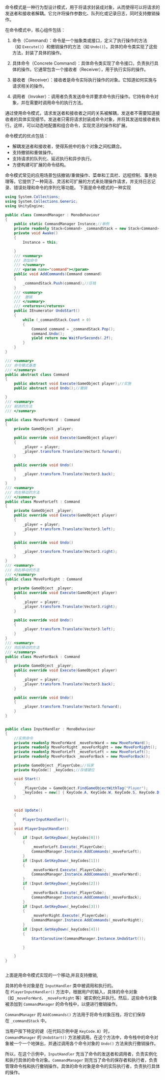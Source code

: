 命令模式是一种行为型设计模式，用于将请求封装成对象，从而使得可以将请求的发送者和接收者解耦。它允许将操作参数化、队列化或记录日志，同时支持撤销操作。

在命令模式中，核心组件包括：

1. 命令（Command）：命令是一个抽象类或接口，定义了执行操作的方法（如 `Execute()`）和撤销操作的方法（如 `Undo()`）。具体的命令类实现了这些方法，封装了具体的操作。
    
2. 具体命令（Concrete Command）：具体命令类实现了命令接口，负责执行具体的操作。它通常包含一个接收者（Receiver），用于执行实际的操作。
    
3. 接收者（Receiver）：接收者是命令实际执行操作的对象。它知道如何实施与请求相关的操作。
    
4. 调用者（Invoker）：调用者负责发送命令并要求命令执行操作。它持有命令对象，并在需要时调用命令的执行方法。
    

通过使用命令模式，请求发送者和接收者之间的关系被解耦，发送者不需要知道接收者的具体实现细节。发送者只需将请求封装成命令对象，并将其发送给接收者执行。这样，可以动态地配置和组合命令，实现灵活的操作和扩展。

命令模式的优点包括：

- 解耦发送者和接收者，使得系统中的各个对象之间松耦合。
- 支持撤销和重做操作。
- 支持请求的队列化、延迟执行和异步执行。
- 方便构建可扩展的命令结构。

命令模式常见的应用场景包括撤销/重做操作、菜单和工具栏、远程控制、事务处理等。它提供了一种简洁、灵活和可扩展的方式来处理操作请求，并支持日志记录、错误处理和命令的序列化等功能。
下面是命令模式的一种实现
```c#
using System.Collections;
using System.Collections.Generic;
using UnityEngine;

public class CommandManager : MonoBehaviour
{
    public static CommandManager Instance;//单例
    private readonly Stack<Command> _commandStack = new Stack<Command>();//存储所有的命令
    private void Awake()
    {
        Instance = this;

    }
    /// <summary>
    /// 添加命令
    /// </summary>
    /// <param name="command"></param>
    public void AddCommands(Command command)
    {
        _commandStack.Push(command);//压栈
    }
    /// <summary>
    ///  撤销              
    /// </summary>
    /// <returns></returns>
    public IEnumerator UndoStart()
    {
        while (_commandStack.Count > 0)
        {
            Command command = _commandStack.Pop();
            command.Undo();
            yield return new WaitForSeconds(.2f);
        }
    }
}

/// <summary>
/// 命令模式基类
/// </summary>
public abstract class Command
{
    public abstract void Execute(GameObject player);//实施
    public abstract void Undo();//撤销

}
/// <summary>
/// 前进的方法
/// </summary>

public class MoveForWard : Command
{
    private GameObject _player;

    public override void Execute(GameObject player)
    {
        _player = player;
        _player.transform.Translate(Vector3.forward);
    }

    public override void Undo()
    {
        _player.transform.Translate(Vector3.back);
    }
}
/// <summary>
/// 向左移动的方法
/// </summary>
public class MoveForLeft : Command
{
    private GameObject _player;
    public override void Execute(GameObject player)
    {
        _player = player;
        _player.transform.Translate(Vector3.left);
    }

    public override void Undo()
    {
        _player.transform.Translate(Vector3.right);
    }
}
/// <summary>
/// 向右移动的方法
/// </summary>
public class MoveForRight : Command
{
    private GameObject _player;
    public override void Execute(GameObject player)
    {
        _player = player;
        _player.transform.Translate(Vector3.right);
    }

    public override void Undo()
    {
        _player.transform.Translate(Vector3.left);
    }
}
/// <summary>
/// 向后移动的方法
/// </summary>
public class MoveForBack : Command
{
    private GameObject _player;
    public override void Execute(GameObject player)
    {
        _player = player;
        _player.transform.Translate(Vector3.back);
    }

    public override void Undo()
    {
        _player.transform.Translate(Vector3.forward);
    }
}


public class InputHandler : MonoBehaviour
{
    //实例命令
    private readonly MoveForWard _moveForWard = new MoveForWard();
    private readonly MoveForRight _moveForRight = new MoveForRight();
    private readonly MoveForLeft _moveForLeft = new MoveForLeft();
    private readonly MoveForBack _moveForBack = new MoveForBack();

    private GameObject _PlayerCube;//玩家
    private KeyCode[] _keyCodes;//存储键位

    void Start()
    {
        _PlayerCube = GameObject.FindGameObjectWithTag("Player");
        _keyCodes = new[] { KeyCode.A, KeyCode.W, KeyCode.S, KeyCode.D, KeyCode.B };//存储键位
    }


    void Update()
    {
        PlayerInputHandler();
    }
    void PlayerInputHandler()
    {
        if (Input.GetKeyDown(_keyCodes[0]))
        {
            _moveForLeft.Execute(_PlayerCube);
            CommandManager.Instance.AddCommands(_moveForLeft);
        }
        if (Input.GetKeyDown(_keyCodes[1]))
        {
            _moveForWard.Execute(_PlayerCube);
            CommandManager.Instance.AddCommands(_moveForWard);
        }
        if (Input.GetKeyDown(_keyCodes[2]))
        {
            _moveForBack.Execute(_PlayerCube);
            CommandManager.Instance.AddCommands(_moveForBack);
        }
        if (Input.GetKeyDown(_keyCodes[3]))
        {
            _moveForRight.Execute(_PlayerCube);
            CommandManager.Instance.AddCommands(_moveForRight);
        }
        if (Input.GetKeyDown(_keyCodes[4]))
        {
            StartCoroutine(CommandManager.Instance.UndoStart());

        }

    }
}



```
上面是用命令模式实现的一个移动,并且支持撤销,

具体的命令对象是在 `InputHandler` 类中被调用和执行的。在 `PlayerInputHandler()` 方法中，根据用户的输入，具体的命令对象（如 `_moveForWard`、`_moveForRight` 等）被实例化并执行。然后，这些命令对象被添加到 `CommandManager` 的命令栈中，以便进行撤销操作。

`CommandManager` 的 `AddCommands()` 方法用于将命令对象压栈，将它们保存在 `_commandStack` 中。

当用户按下特定的键（在代码示例中是 `KeyCode.B`）时，`CommandManager` 的 `UndoStart()` 方法被调用。在这个方法中，命令栈中的命令对象被一个一个地弹出，并通过调用各个命令对象的 `Undo()` 方法来执行撤销操作。

所以，在这个示例中，`InputHandler` 充当了命令的发送者和调用者，负责实例化和执行具体的命令对象。`CommandManager` 则充当了命令的保存者和执行者，负责管理命令栈和执行撤销操作。具体的命令对象是命令的实际执行者，负责执行具体的操作。